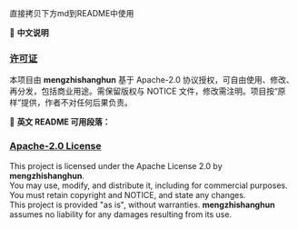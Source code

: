 直接拷贝下方md到README中使用

📌 **中文说明**  

### [许可证](./LICENSE)
本项目由 **mengzhishanghun** 基于 Apache-2.0 协议授权，可自由使用、修改、再分发，包括商业用途。需保留版权与 NOTICE 文件，修改需注明。项目按“原样”提供，作者不对任何后果负责。

📄 **英文 README 可用段落：**

### [Apache‑2.0 License](./LICENSE)

This project is licensed under the Apache License 2.0 by **mengzhishanghun**.  
You may use, modify, and distribute it, including for commercial purposes. You must retain copyright and NOTICE, and state any changes.  
This project is provided "as is", without warranties. **mengzhishanghun** assumes no liability for any damages resulting from its use.